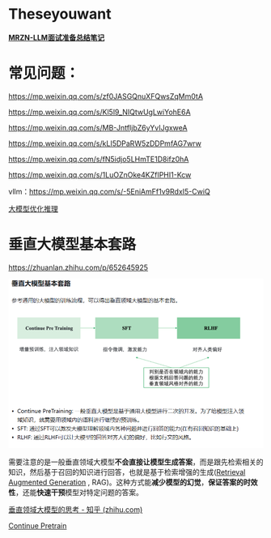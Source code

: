 # Theseyouwant

[**MRZN-LLM面试准备总结笔记**](Theseyouwant%20f8b91e42d0284396b2d65d96de9d57b2/MRZN-LLM%E9%9D%A2%E8%AF%95%E5%87%86%E5%A4%87%E6%80%BB%E7%BB%93%E7%AC%94%E8%AE%B0%2012e3a54bd6b480618327c42519fb8895.md)

# 常见问题：

https://mp.weixin.qq.com/s/zf0JASGQnuXFQwsZqMm0tA

https://mp.weixin.qq.com/s/Kl5l9_NIQtwUgLwiYohE6A

https://mp.weixin.qq.com/s/MB-JntfIjbZ6yYvIJgxweA

https://mp.weixin.qq.com/s/kLI5DPaRW5zDDPmfAG7wrw

https://mp.weixin.qq.com/s/fN5idjo5LHmTE1D8ifz0hA

https://mp.weixin.qq.com/s/1LuOZnOke4KZfIPHI1-Kcw

vllm：https://mp.weixin.qq.com/s/-5EniAmFf1v9RdxI5-CwiQ

[大模型优化推理](%E5%A4%A7%E6%A8%A1%E5%9E%8B%E4%BC%98%E5%8C%96%E6%8E%A8%E7%90%86%20c04fc1eb9ca045a684bd16a33d33bf9a.md)

# **垂直大模型基本套路**

https://zhuanlan.zhihu.com/p/652645925

![image.png](Theseyouwant%20f8b91e42d0284396b2d65d96de9d57b2/image.png)

需要注意的是一般垂直领域大模型**不会直接让模型生成答案**，而是跟先检索相关的知识，然后基于召回的知识进行回答，也就是基于检索增强的生成([Retrieval Augmented Generation](https://link.zhihu.com/?target=https%3A//www.promptingguide.ai/techniques/rag) , RAG)。这种方式能**减少模型的幻觉**，**保证答案的时效性**，还能**快速干预**模型对特定问题的答案。

[垂直领域大模型的思考 - 知乎 (zhihu.com)](https://zhuanlan.zhihu.com/p/652645925)

[Continue Pretrain](Theseyouwant%20f8b91e42d0284396b2d65d96de9d57b2/Continue%20Pretrain%2012f3a54bd6b4809792ecec5d324f32b1.md)
